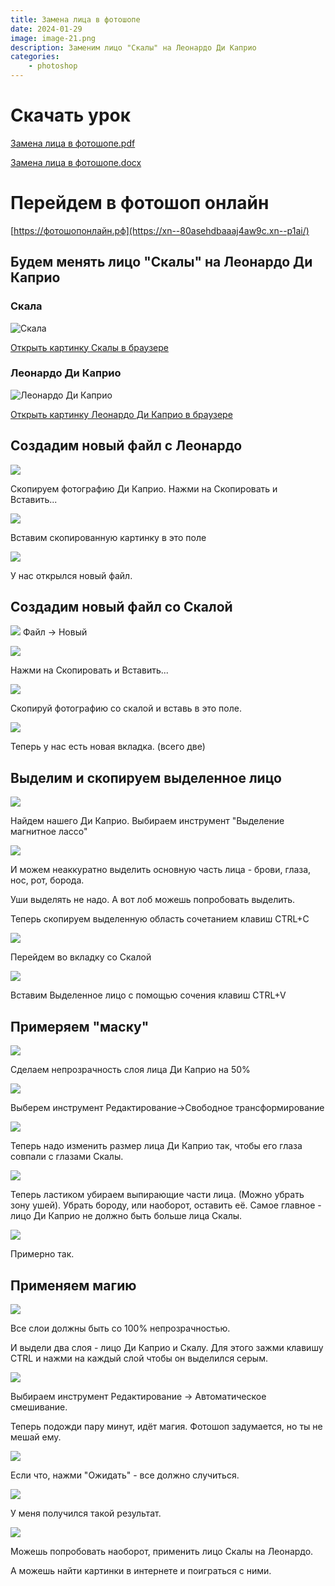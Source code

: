 ```yaml
---
title: Замена лица в фотошопе
date: 2024-01-29
image: image-21.png
description: Заменим лицо "Скалы" на Леонардо Ди Каприо
categories:
    - photoshop
---
```


# Скачать урок

[Замена лица в фотошопе.pdf](Замена-лица-в-фотошопе.pdf)

[Замена лица в фотошопе.docx](Замена-лица-в-фотошопе.docx)

# Перейдем в фотошоп онлайн

[https://фотошопонлайн.рф](https://xn--80asehdbaaaj4aw9c.xn--p1ai/)

## Будем менять лицо "Скалы" на Леонардо Ди Каприо

### Скала

![Скала](image.png)

[Открыть картинку Скалы в браузере](https://w.forfun.com/fetch/52/52cbaca7c46456b07193c5202cce648a.jpeg)

### Леонардо Ди Каприо

![Леонардо Ди Каприо](image-1.png)

[Открыть картинку Леонардо Ди Каприо в браузере](https://w.forfun.com/fetch/c9/c950ecdb4c2e68c5f1c56eaaf39eb421.jpeg)

## Создадим новый файл с Леонардо

![](image-22.png)

Скопируем фотографию Ди Каприо. Нажми на Скопировать и Вставить...

![](image-23.png)

Вставим скопированную картинку в это поле

![](image-24.png)

У нас открылся новый файл.

## Создадим новый файл со Скалой

![](image-25.png)
Файл -> Новый

![](image-26.png)

Нажми на Скопировать и Вставить...

![](image-27.png)

Скопируй фотографию со скалой и вставь в это поле.

![](image-28.png)

Теперь у нас есть новая вкладка. (всего две)

## Выделим и скопируем выделенное лицо

![](image-29.png)

Найдем нашего Ди Каприо. Выбираем инструмент "Выделение магнитное лассо"

![](image-30.png)

И можем неаккуратно выделить основную часть лица - брови, глаза, нос, рот, борода.

Уши выделять не надо. А вот лоб можешь попробовать выделить.

Теперь скопируем выделенную область сочетанием клавиш CTRL+C

![](image-31.png)

Перейдем во вкладку со Скалой

![](image-32.png)

Вставим Выделенное лицо с помощью сочения клавиш CTRL+V

## Примеряем "маску"

![](image-33.png)

Сделаем непрозрачность слоя лица Ди Каприо на 50%

![](image-34.png)

Выберем инструмент Редактирование->Свободное трансформирование

![](image-35.png)

Теперь надо изменить размер лица Ди Каприо так, чтобы его глаза совпали с глазами Скалы.

![](image-36.png)

Теперь ластиком убираем выпирающие части лица. (Можно убрать зону ушей). Убрать бороду, или наоборот, оставить её. Самое главное - лицо Ди Каприо не должно быть больше лица Скалы.

![](image-37.png)

Примерно так.

## Применяем магию

![](image-38.png)

Все слои должны быть со 100% непрозрачностью.

И выдели два слоя - лицо Ди Каприо и Скалу. Для этого зажми клавишу CTRL и нажми на каждый слой чтобы он выделился серым.

![](image-39.png)

Выбираем инструмент Редактирование -> Автоматическое смешивание.

Теперь подожди пару минут, идёт магия. Фотошоп задумается, но ты не мешай ему.

![](image-40.png)

Если что, нажми "Ожидать" - все должно случиться.

![](image-41.png)

У меня получился такой результат.

![](image-21.png)

Можешь попробовать наоборот, применить лицо Скалы на Леонардо.

А можешь найти картинки в интернете и поиграться с ними.
